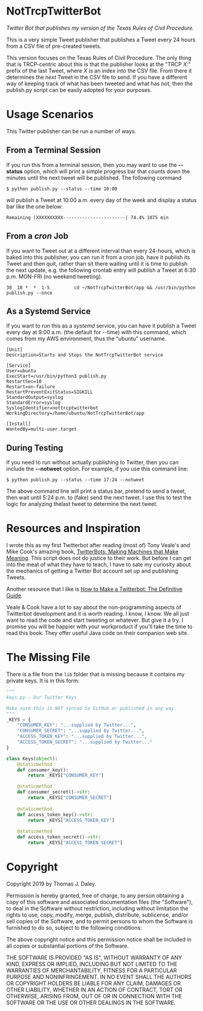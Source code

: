 # NotTrcpTwitterBot
_Twitter Bot that publishes my version of the Texas Rules of Civil Procedure._

This is a very simple Tweet publisher that publishes a Tweet every 24 hours from a CSV file of pre-created tweets.

This version focuses on the Texas Rules of Civil Procedure. The only thing that is TRCP-centric about this is that the publisher
looks at the "TRCP _X_:" prefix of the last Tweet, where _X_ is an index into the CSV file. From there it determines the _next_
Tweet in the CSV file to send. If you have a different way of keeping track of what has been tweeted and what has not, then the
publish.py script can be easily adopted for your purposes.

# Usage Scenarios

This Twitter publisher can be run a number of ways.

## From a Terminal Session

If you run this from a terminal session, then you may want to use the **--status** option, which will print a simple progress bar
that counts down the minutes until the next tweet will be published. The following command

```
$ python publish.py --status --time 10:00
```

will publish a Tweet at 10:00 a.m. every day of the week and display a status bar like the one below:

```
Remaining |XXXXXXXXXX-----------------------| 74.4% 1075 min
```

## From a _cron_ Job

If you want to Tweet out at a different interval than every 24-hours, which is baked into this publisher, you can run it
from a cron job, have it publish its Tweet and then quit, rather than sit there waiting until it is time to publish the
next update, e.g. the following crontab entry will publish a Tweet at 6:30 p.m. MON-FRI (no weekend tweeting).
 
```
30  18 *  *  1-5         cd ~/NotTrcpTwitterBot/app && /usr/bin/python publish.py --once
```

## As a Systemd Service

If you want to run this as a _systemd_ service, you can have it publish a Tweet every day at 9:00 a.m. (the default for --time)
with this command, which comes from my AWS environment, thus the "ubuntu" username.

```
[Unit]
Description=Starts and Stops the NotTrcpTwitterBot service

[Service]
User=ubuntu
ExecStart=/usr/bin/python3 publish.py
RestartSec=10
Restart=on-failure
RestartPreventExitStatus=SIGKILL
StandardOutput=syslog
StandardError=syslog
SyslogIdentifier=nottrcptwitterbot
WorkingDirectory=/home/ubuntu/NotTrcpTwitterBot/app

[Install]
WantedBy=multi-user.target
```

## During Testing

If you need to run without actually publishing to Twitter, then you can include the **--notweet** option. For example, if you use
this command line:

```
$ python publish.py --status --time 17:24 --notweet
```

The above command line will print a status bar, pretend to send a tweet, then wait until 5:24 p.m. to (fake) send the next tweet.
I use this to test the logic for analyzing thelast tweet to determine the next tweet.

# Resources and Inspiration

I wrote this as my first Twitterbot after reading (most of) Tony Veale's and Mike Cook's amazing book, 
[TwitterBots: Making Machines that Make Meaning](https://mitpress.mit.edu/books/twitterbots). This script does not do justice to their
work. But before I can get into the meat of what they have to teach, I have to sate my curiosity about the mechanics of getting
a Twitter Bot account set up and publishing Tweets.

Another resource that I like is 
[How to Make a Twitterbot: The Definitive Guide](https://botwiki.org/resource/tutorial/how-to-make-a-twitter-bot-the-definitive-guide/).

Veale & Cook have a lot to say about the non-programming aspects of Twitterbot development and it is worth reading. I know, I know. We
all just want to read the code and start tweeting or whatever. But give it a try. I promise you will be happier with your workproduct
if you'll take the time to read this book. They offer useful Java code on their companion web site.

# The Missing File

There is a file from the ```lib``` folder that is missing because it contains my private keys. It is in this form:

```python
"""
keys.py - Our Twitter Keys

Make sure this is NOT synced to GitHub or published in any way.
"""
_KEYS = {
    "CONSUMER_KEY": "...supplied by Twitter...",
    "CONSUMER_SECRET": "...supplied by Twitter...",
    "ACCESS_TOKEN_KEY": "...supplied by Twitter...",
    "ACCESS_TOKEN_SECRET": "...supplied by Twitter..."
}

class Keys(object):
    @staticmethod
    def consumer_key():
        return _KEYS["CONSUMER_KEY"]

    @staticmethod
    def consumer_secret()->str:
        return _KEYS["CONSUMER_SECRET"]
    
    @staticmethod
    def access_token_key()->str:
        return _KEYS["ACCESS_TOKEN_KEY"]
    
    @staticmethod
    def access_token_secret()->str:
        return _KEYS["ACCESS_TOKEN_SECRET"]
```

# Copyright

Copyright 2019 by Thomas J. Daley.

Permission is hereby granted, free of charge, to any person obtaining a copy of this software and associated documentation files (the "Software"), to deal in the Software without restriction, including without limitation the rights to use, copy, modify, merge, publish, distribute, sublicense, and/or sell copies of the Software, and to permit persons to whom the Software is furnished to do so, subject to the following conditions:

The above copyright notice and this permission notice shall be included in all copies or substantial portions of the Software.

THE SOFTWARE IS PROVIDED "AS IS", WITHOUT WARRANTY OF ANY KIND, EXPRESS OR IMPLIED, INCLUDING BUT NOT LIMITED TO THE WARRANTIES OF MERCHANTABILITY, FITNESS FOR A PARTICULAR PURPOSE AND NONINFRINGEMENT. IN NO EVENT SHALL THE AUTHORS OR COPYRIGHT HOLDERS BE LIABLE FOR ANY CLAIM, DAMAGES OR OTHER LIABILITY, WHETHER IN AN ACTION OF CONTRACT, TORT OR OTHERWISE, ARISING FROM, OUT OF OR IN CONNECTION WITH THE SOFTWARE OR THE USE OR OTHER DEALINGS IN THE SOFTWARE.

